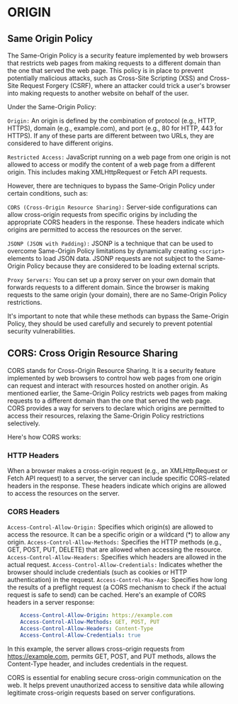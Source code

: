 # ORIGIN

## Same Origin Policy

The Same-Origin Policy is a security feature implemented by web browsers that restricts web pages from making requests to a different domain than the one that served the web page. This policy is in place to prevent potentially malicious attacks, such as Cross-Site Scripting (XSS) and Cross-Site Request Forgery (CSRF), where an attacker could trick a user's browser into making requests to another website on behalf of the user.

Under the Same-Origin Policy:

`Origin:` An origin is defined by the combination of protocol (e.g., HTTP, HTTPS), domain (e.g., example.com), and port (e.g., 80 for HTTP, 443 for HTTPS). If any of these parts are different between two URLs, they are considered to have different origins.

`Restricted Access:` JavaScript running on a web page from one origin is not allowed to access or modify the content of a web page from a different origin. This includes making XMLHttpRequest or Fetch API requests.

However, there are techniques to bypass the Same-Origin Policy under certain conditions, such as:

`CORS (Cross-Origin Resource Sharing):` Server-side configurations can allow cross-origin requests from specific origins by including the appropriate CORS headers in the response. These headers indicate which origins are permitted to access the resources on the server.

`JSONP (JSON with Padding):` JSONP is a technique that can be used to overcome Same-Origin Policy limitations by dynamically creating `<script>` elements to load JSON data. JSONP requests are not subject to the Same-Origin Policy because they are considered to be loading external scripts.

`Proxy Servers:` You can set up a proxy server on your own domain that forwards requests to a different domain. Since the browser is making requests to the same origin (your domain), there are no Same-Origin Policy restrictions.

It's important to note that while these methods can bypass the Same-Origin Policy, they should be used carefully and securely to prevent potential security vulnerabilities.

## CORS: Cross Origin Resource Sharing

CORS stands for Cross-Origin Resource Sharing. It is a security feature implemented by web browsers to control how web pages from one origin can request and interact with resources hosted on another origin. As mentioned earlier, the Same-Origin Policy restricts web pages from making requests to a different domain than the one that served the web page. CORS provides a way for servers to declare which origins are permitted to access their resources, relaxing the Same-Origin Policy restrictions selectively.

Here's how CORS works:

### HTTP Headers

When a browser makes a cross-origin request (e.g., an XMLHttpRequest or Fetch API request) to a server, the server can include specific CORS-related headers in the response. These headers indicate which origins are allowed to access the resources on the server.

### CORS Headers

`Access-Control-Allow-Origin:` Specifies which origin(s) are allowed to access the resource. It can be a specific origin or a wildcard (*) to allow any origin.
`Access-Control-Allow-Methods:` Specifies the HTTP methods (e.g., GET, POST, PUT, DELETE) that are allowed when accessing the resource.
`Access-Control-Allow-Headers:` Specifies which headers are allowed in the actual request.
`Access-Control-Allow-Credentials:` Indicates whether the browser should include credentials (such as cookies or HTTP authentication) in the request.
`Access-Control-Max-Age:` Specifies how long the results of a preflight request (a CORS mechanism to check if the actual request is safe to send) can be cached.
Here's an example of CORS headers in a server response:

```yaml
    Access-Control-Allow-Origin: https://example.com
    Access-Control-Allow-Methods: GET, POST, PUT
    Access-Control-Allow-Headers: Content-Type
    Access-Control-Allow-Credentials: true
```
In this example, the server allows cross-origin requests from https://example.com, permits GET, POST, and PUT methods, allows the Content-Type header, and includes credentials in the request.

CORS is essential for enabling secure cross-origin communication on the web. It helps prevent unauthorized access to sensitive data while allowing legitimate cross-origin requests based on server configurations.